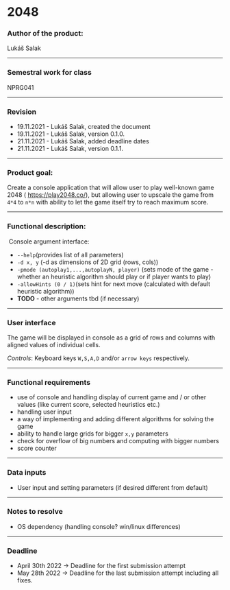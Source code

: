 # 2048

### Author of the product: 

Lukáš Salak

------

### Semestral work for class 

NPRG041

------

### Revision 

* 19.11.2021 - Lukáš Salak, created the document
* 19.11.2021 - Lukáš Salak, version 0.1.0.
* 21.11.2021 - Lukáš Salak, added deadline dates
* 21.11.2021 - Lukáš Salak, version 0.1.1.

------

### Product goal:

Create a console application that will allow user to play well-known game 2048 ( https://play2048.co/), but allowing user to upscale the game from `4*4`  to `n*n` with ability to let the game itself try to reach maximum score. 

------

### Functional description:

​	Console argument interface:

* `--help`(provides list of all parameters)
* `-d x, y` (-d as dimensions of 2D grid (rows, cols))
* `-pmode (autoplay1,...,autoplayN, player)` (sets mode of the game - whether an heuristic algorithm should play or if player wants to play)
* `-allowHints (0 / 1)`(sets hint for next move (calculated with default heuristic algorithm))
* **TODO** - other arguments tbd (if necessary)

------

### User interface

The game will be displayed in console as a grid of rows and columns with aligned values of individual cells. 

*Controls*: Keyboard keys `W,S,A,D` and/or `arrow keys` respectively.

------

### Functional requirements

* use of console and handling display of current game and / or other values (like current score, selected heuristics etc.)
* handling user input
* a way of implementing  and adding different algorithms for solving the game
* ability to handle large grids for bigger `x,y` parameters
* check for overflow of big numbers and computing with bigger numbers
* score counter

------

### Data inputs

* User input and setting parameters (if desired different from default)

------

### Notes to resolve

* OS dependency (handling console? win/linux differences)

------

### Deadline

* April 30th 2022 -> Deadline for the first submission attempt
* May 28th 2022 -> Deadline for the last submission attempt including all fixes.
